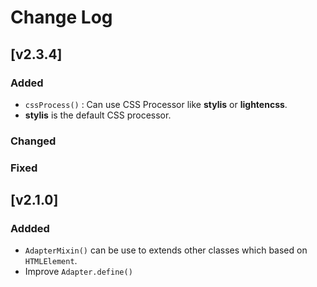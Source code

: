 # Change Log

## [v2.3.4]

### Added
- `cssProcess()` : Can use CSS Processor like **stylis** or **lightencss**.
- **stylis** is the default CSS processor.

### Changed

### Fixed

## [v2.1.0]

### Addded
- `AdapterMixin()` can be use to extends other classes which based on `HTMLElement`.
- Improve `Adapter.define()` <style> injection.
- `[Adapter Object].addStyle()` insert <style> inside component's tag.
- Test Framework and Unit Test.

### Changed

### Fixed
